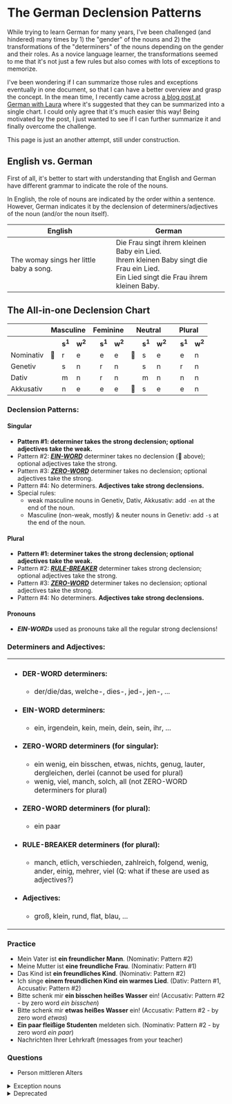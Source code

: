 # The German Declension Patterns

While trying to learn German for many years, I've been challenged (and hindered) many times by 1) the "gender" of the nouns and 2) the transformations of the "determiners" of the nouns depending on the gender and their roles. As a novice language learner, the transformations seemed to me that it's not just a few rules but also comes with lots of exceptions to memorize. 

I've been wondering if I can summarize those rules and exceptions eventually in one document, so that I can have a better overview and grasp the concept. In the mean time, I recently came across [a blog post at German with Laura](https://germanwithlaura.com/declension/#all-in-one-declensions-chart) where it's suggested that they can be summarized into a single chart. I could only agree that it's much easier this way! Being motivated by the post, I just wanted to see if I can further summarize it and finally overcome the challenge. 

This page is just an another attempt, still under construction.

## English vs. German

First of all, it's better to start with understanding that English and German have different grammar to indicate the role of the nouns.

In English, the role of nouns are indicated by the order within a sentence.
However, German indicates it by the declension of determiners/adjectives of the noun (and/or the noun itself). 

| English | German |
| -- | -- |
| The womay sings her little baby a song. | Die Frau singt ihrem kleinen Baby ein Lied. <br> Ihrem kleinen Baby singt die Frau ein Lied. <br> Ein Lied singt die Frau ihrem kleinen Baby. |
  
## The All-in-one Declension Chart


<table>
  <tr><th></th>         <th colspan=3>Masculine</th>                          <th colspan=3>Feminine</th>   <th colspan=3>Neutral</th>    <th colspan=3>Plural</th>     </tr>
  <tr>
    <th></th>         
    <th></th><th>s<sup>1</sup></th><th>w<sup>2</sup></th> 
    <th></th><th>s<sup>1</sup></th><th>w<sup>2</sup></th> 
    <th></th><th>s<sup>1</sup></th><th>w<sup>2</sup></th> 
    <th></th><th>s<sup>1</sup></th><th>w<sup>2</sup></th> 
  </tr>
  <tr>
    <td>Nominativ</td> 
    <td>🚫</td><td>r</td><td>e</td> 
    <td></td><td>e</td><td>e</td> 
    <td>🚫</td><td>s</td><td>e</td> 
    <td></td><td>e</td><td>n</td> 
  </tr>
  <tr>
    <td>Genetiv  </td> 
    <td></td><td>s</td><td>n</td>   
    <td></td><td>r</td><td>n</td> 
    <td></td><td>s</td><td>n</td> 
    <td></td><td>r</td><td>n</td> 
  </tr>
  <tr>
    <td>Dativ    </td> 
    <td></td><td>m</td><td>n</td>   
    <td></td><td>r</td><td>n</td> 
    <td></td><td>m</td><td>n</td> 
    <td></td><td>n</td><td>n</td> 
  </tr>
  <tr>
    <td>Akkusativ</td> 
    <td></td><td>n</td><td>e</td>   
    <td></td><td>e</td><td>e</td> 
    <td>🚫</td><td>s</td><td>e</td> 
    <td></td><td>e</td><td>n</td> 
  </tr>
</table>

### Declension Patterns:

#### Singular
- **Pattern #1: determiner takes the strong declension; optional adjectives take the weak.**
- Pattern #2: [**_EIN-WORD_**](#ein-word-determiners) determiner takes no declension (🚫 above); optional adjectives take the strong.
- Pattern #3: [**_ZERO-WORD_**](#zero-word-determiners-for-singular) determiner takes no declension; optional adjectives take the strong.
- Pattern #4: No determiners. **Adjectives take strong declensions.**
- Special rules:
  - weak masculine nouns in Genetiv, Dativ, Akkusativ: add `-en` at the end of the noun.
  - Masculine (non-weak, mostly) & neuter nouns in Genetiv: add `-s` at the end of the noun.

#### Plural
- **Pattern #1: determiner takes the strong declension; optional adjectives take the weak.**
- Pattern #2: [**_RULE-BREAKER_**](#rule-breaker-determiners-for-plural) determiner takes strong declension; optional adjectives take the strong.
- Pattern #3: [**_ZERO-WORD_**](#zero-word-determiners-for-plural) determiner takes no declension; optional adjectives take the strong.
- Pattern #4: No determiners. **Adjectives take strong declensions.**

#### Pronouns
- **_EIN-WORDs_** used as pronouns take all the regular strong declensions!

### Determiners and Adjectives:
<table>
<td>

- #### DER-WORD determiners:
  - der/die/das, welche-, dies-, jed-, jen-, ...
- #### EIN-WORD determiners:
  - ein, irgendein, kein, mein, dein, sein, ihr, ... 
- #### ZERO-WORD determiners (for singular):
  - ein wenig, ein bisschen, etwas, nichts, genug, lauter, dergleichen, derlei (cannot be used for plural)
  - wenig, viel, manch, solch, all (not ZERO-WORD determiners for plural)
- #### ZERO-WORD determiners (for plural):
  - ein paar
- #### RULE-BREAKER determiners (for plural):
  - manch, etlich, verschieden, zahlreich, folgend, wenig, ander, einig, mehrer, viel (Q: what if these are used as adjectives?)
- #### Adjectives:
  - groß, klein, rund, flat, blau, ...
</td>
</table>

### Practice
- Mein Vater ist **ein freundlicher Mann**. (Nominativ: Pattern #2)
- Meine Mutter ist **eine freundliche Frau**. (Nominativ: Pattern #1)
- Das Kind ist **ein freundliches Kind**. (Nominativ: Pattern #2)
- Ich singe **einem freundlichen Kind** **ein warmes Lied**. (Dativ: Pattern #1, Accusativ: Pattern #2)
- Bitte schenk mir **ein bisschen heißes Wasser** ein! (Accusativ: Pattern #2 - by zero word _ein bisschen_)
- Bitte schenk mir **etwas heißes Wasser** ein! (Accusativ: Pattern #2 - by zero word _etwas_)
- **Ein paar fleißige Studenten** meldeten sich. (Nominativ: Pattern #2 - by zero word _ein paar_)
- Nachrichten Ihrer Lehrkraft (messages from your teacher)

### Questions
- Person mittleren Alters

<details>
  <summary>Exception nouns</summary>

| Nominativ | Genetiv | Dativ | Accusativ |
| -- | -- | -- | -- |
| der Bauer | des Bauern | dem Bauern | den Bauern |
| der Affe | des Affen | dem Affen | den Affen |
| der Löwe | des Löwen | dem Löwen | den Löwen |
| der Experte | des Experten | | | 
| der Junge | des | |
| der Kunde | des | | 
| der Nachbar | des | | 
| der Russe | des | | 
| der Jude | des | | 
| der Monarch | des | | 
| der Komponist | des | | 
| der Astronom | des | | 
| der Mensch | des | | 
| der Bär | des | | 
| der Christ | des | | 
| der Herr | des | | 
| der Elefant | des | | 
| der Bauer | des | | 
| der Held | des | | 

</details>

<details>
<summary>Deprecated</summary>

### Types of Declensions:
- **Strong declensions** better indicate the gender/case of the noun because they are most varied.
- **Weak declensions** do not indicate the gender/case of the noun because they have almost no variation

### Basic Principles:
- Determiners and aejectives don't mix - once determiners take a spot, any adjectives that follow must be in the next spot.
- Whatever type of word comes first, it takes the **strong declension**. Then, any adjectives that follow must take the **weak declension**. (Pattern #1)
- Ein-word determiners in the 3 exception spots or zero-words take **no declension**. Then, any adjectives that follow must take the **strong declension**! (Pattern #2)

### Special Situations:
- ALL plural nouns in dativ: add `-n` to the end of them unless the plural form is -s.
  - e.g. den Kindern, den Wagen, den Autos.
- Weak masculine nouns in accusativ, dativ, genetiv: add `-en` at the end of them (ignored in colloquial German).
  - e.g. der Student / den Studenten / dem Studenten / des Studenten.
- Masculine (non-weak, mostly) & neuter nouns in Genetiv: add `-s` at the end of them.
  - e.g. des Vaters, des Kindes.
- If using a zero word (i.e. that takes no declension), any following adjectives take strong declensions.
  - Strictly zero-words (with singular nouns): ein bisschen, ein wenig, etwas, nichts, genug, lauter, dergleichen, derlei
  - Strictly zero-words (with plural nouns): ein paar
  - Zero-words with singular nouns / Determiners with plural nouns: wenig, viel, manch, solch, all
    - **Mit wenig [öder](https://dict.naver.com/dekodict/#/entry/deko/cf096c169fc44f9898f6f1f0f2d0c9c5) Arbeit** kannst du ... (Zero-word - Akku/Dativ: Pattern #2)
    - **Wenige Arbeiter** werden gebraucht. (Plural Determiner - Nominativ: Pattern #1)
    - **Viel flauschiger Schnee** liegt auf dem Dach. (Zero-word - Nominativ: Pattern #2)
    - **Viele Schneestürme** werden übers Wochenende erwartet. (Plural Determiner - Nominativ: Pattern #1)
    - **Solch ein Fehler** wird nicht wieder vorkommen. (Zero-word followed by an ein-word - Nominativ: Pattern #2)
    - **Solche Fehler mache** ich immer wieder! (Plural Determiner - Akkusativ: Pattern #1)

### Key Takeaways:
- By declensions one can tell the case of the nouns.
- By telling the nouns one can tell the role of the nouns: Nominativ, Akkusativ, Dativ, Genetiv.
  - In English, the role of the nouns can be told by the order of the nouns.
  - Nominativ: Subject
  - Akkusativ: Direct object
  - Dativ: Indirect object
  - Genetiv: Possessive

</details>


